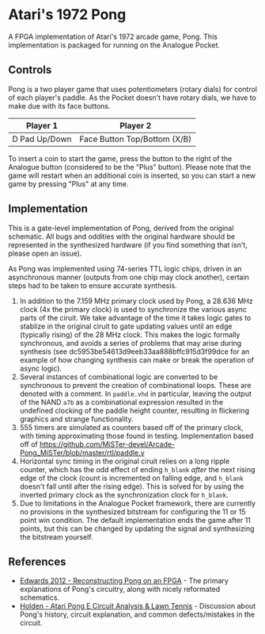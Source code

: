# Atari's 1972 Pong

A FPGA implementation of Atari's 1972 arcade game, Pong. This implementation is packaged for running on the Analogue Pocket.

## Controls

Pong is a two player game that uses potentiometers (rotary dials) for control of each player's paddle. As the Pocket doesn't have rotary dials, we have to make due with its face buttons.

| Player 1      | Player 2                     |
|---------------|------------------------------|
| D Pad Up/Down | Face Button Top/Bottom (X/B) |

To insert a coin to start the game, press the button to the right of the Analogue button (considered to be the "Plus" button). Please note that the game will restart when an additional coin is inserted, so you can start a new game by pressing "Plus" at any time.

## Implementation

This is a gate-level implementation of Pong, derived from the original schematic. All bugs and oddities with the original hardware should be represented in the synthesized hardware (if you find something that isn't, please open an issue).

As Pong was implemented using 74-series TTL logic chips, driven in an asynchronous manner (outputs from one chip may clock another), certain steps had to be taken to ensure accurate synthesis.

1. In addition to the 7.159 MHz primary clock used by Pong, a 28.636 MHz clock (4x the primary clock) is used to synchronize the various async parts of the ciruit. We take advantage of the time it takes logic gates to stablize in the original ciruit to gate updating values until an edge (typically rising) of the 28 MHz clock. This makes the logic formally synchronous, and avoids a series of problems that may arise during synthesis (see dc5953be54613d9eeb33aa888bffc915d3f99dce for an example of how changing synthesis can make or break the operation of async logic).
2. Several instances of combinational logic are converted to be synchronous to prevent the creation of combinational loops. These are denoted with a comment. In `paddle.vhd` in particular, leaving the output of the NAND `a7b` as a combinational expression resulted in the undefined clocking of the paddle height counter, resulting in flickering graphics and strange functionality.
3. 555 timers are simulated as counters based off of the primary clock, with timing approximating those found in testing. Implementation based off of https://github.com/MiSTer-devel/Arcade-Pong_MiSTer/blob/master/rtl/paddle.v
4. Horizontal sync timing in the original ciruit relies on a long ripple counter, which has the odd effect of ending `h_blank` _after_ the next rising edge of the clock (count is incremented on falling edge, and `h_blank` doesn't fall until after the rising edge). This is solved for by using the inverted primary clock as the synchronization clock for `h_blank`.
5. Due to limitations in the Analogue Pocket framework, there are currently no provisions in the synthesized bitstream for configuring the 11 or 15 point win condition. The default implementation ends the game after 11 points, but this can be changed by updating the signal and synthesizing the bitstream yourself.

## References

* [Edwards 2012 - Reconstructing Pong on an FPGA](http://www1.cs.columbia.edu/~sedwards/papers/edwards2012reconstructing.pdf) - The primary explanations of Pong's circuitry, along with nicely reformated schematics.
* [Holden - Atari Pong E Circuit Analysis & Lawn Tennis](http://www.pong-story.com/LAWN_TENNIS.pdf) - Discussion about Pong's history, circuit explanation, and common defects/mistakes in the circuit.